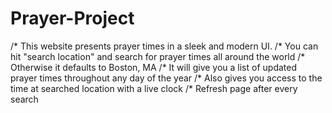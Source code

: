 # Prayer-Project

/* This website presents prayer times in a sleek and modern UI. 
/* You can hit "search location" and search for prayer times all around the world
/* Otherwise it defaults to Boston, MA
/* It will give you a list of updated prayer times throughout any day of the year
/* Also gives you access to the time at searched location with a live clock
/* Refresh page after every search
